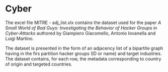 # Cyber

The excel file MITRE - adj_list.xlx contains the dataset used for the paper _A Small World of Bad Guys: Investigating the Behavior of Hacker Groups in Cyber-Attacks_ authored by Giampiero Giacomello, Antonio Iovanella and Luigi Martino.

The dataset is presented in the form of an adjacency list of a bipartite graph having in the firs partition hacker groups (ID or name) and target industries. The dataset contains, for each row, the metadata corresponding to country of origin and targeted countries.


